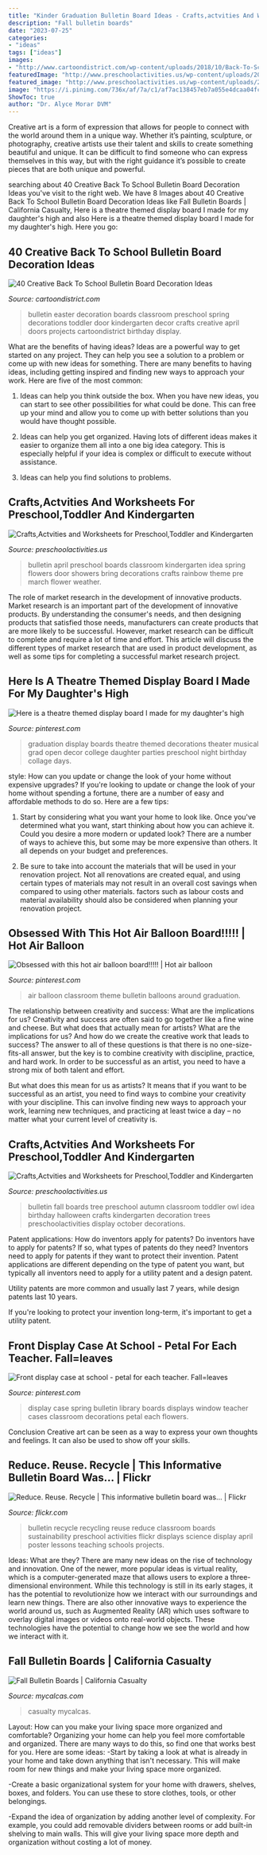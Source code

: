 ```yaml
---
title: "Kinder Graduation Bulletin Board Ideas - Crafts,actvities And Worksheets For Preschool,toddler And Kindergarten"
description: "Fall bulletin boards"
date: "2023-07-25"
categories:
- "ideas"
tags: ["ideas"]
images:
- "http://www.cartoondistrict.com/wp-content/uploads/2018/10/Back-To-School-Bulletin-Board-Decoration-Ideas14.jpg"
featuredImage: "http://www.preschoolactivities.us/wp-content/uploads/2015/08/fall-tree-bulletin-board-2.jpg"
featured_image: "http://www.preschoolactivities.us/wp-content/uploads/2015/08/fall-tree-bulletin-board-2.jpg"
image: "https://i.pinimg.com/736x/af/7a/c1/af7ac138457eb7a055e4dcaa04fc5dee--graduation-ideas-hot-air-balloons.jpg"
ShowToc: true
author: "Dr. Alyce Morar DVM"
---
```



Creative art is a form of expression that allows for people to connect with the world around them in a unique way. Whether it’s painting, sculpture, or photography, creative artists use their talent and skills to create something beautiful and unique. It can be difficult to find someone who can express themselves in this way, but with the right guidance it’s possible to create pieces that are both unique and powerful.

	

		
searching about 40 Creative Back To School Bulletin Board Decoration Ideas you've visit to the right web. We have 8 Images about 40 Creative Back To School Bulletin Board Decoration Ideas like Fall Bulletin Boards | California Casualty, Here is a theatre themed display board I made for my daughter&#039;s high and also Here is a theatre themed display board I made for my daughter&#039;s high. Here you go:
		
    
## 40 Creative Back To School Bulletin Board Decoration Ideas

<img loading=lazy src="http://www.cartoondistrict.com/wp-content/uploads/2018/10/Back-To-School-Bulletin-Board-Decoration-Ideas14.jpg" onerror="this.onerror=null;this.src='https://tse4.mm.bing.net/th?id=OIP.jG0-rBe3lkuZRU-q0a351gHaJ4&amp;pid=15.1';" alt="40 Creative Back To School Bulletin Board Decoration Ideas">

_Source: cartoondistrict.com_

>bulletin easter decoration boards classroom preschool spring decorations toddler door kindergarten decor crafts creative april doors projects cartoondistrict birthday display. 

	

What are the benefits of having ideas?
Ideas are a powerful way to get started on any project. They can help you see a solution to a problem or come up with new ideas for something. There are many benefits to having ideas, including getting inspired and finding new ways to approach your work. Here are five of the most common: 
1. Ideas can help you think outside the box. When you have new ideas, you can start to see other possibilities for what could be done. This can free up your mind and allow you to come up with better solutions than you would have thought possible. 

2. Ideas can help you get organized. Having lots of different ideas makes it easier to organize them all into a one big idea category. This is especially helpful if your idea is complex or difficult to execute without assistance. 

3. Ideas can help you find solutions to problems.

    
## Crafts,Actvities And Worksheets For Preschool,Toddler And Kindergarten

<img loading=lazy src="http://www.preschoolactivities.us/wp-content/uploads/2015/02/april-bulletin-board-idea.jpg" onerror="this.onerror=null;this.src='https://tse2.mm.bing.net/th?id=OIP.NJzUZUaSxSXpRg8e538XpgHaNK&amp;pid=15.1';" alt="Crafts,Actvities and Worksheets for Preschool,Toddler and Kindergarten">

_Source: preschoolactivities.us_

>bulletin april preschool boards classroom kindergarten idea spring flowers door showers bring decorations crafts rainbow theme pre march flower weather. 

	

The role of market research in the development of innovative products.
Market research is an important part of the development of innovative products. By understanding the consumer's needs, and then designing products that satisfied those needs, manufacturers can create products that are more likely to be successful. However, market research can be difficult to complete and require a lot of time and effort. This article will discuss the different types of market research that are used in product development, as well as some tips for completing a successful market research project.

    
## Here Is A Theatre Themed Display Board I Made For My Daughter&#039;s High

<img loading=lazy src="https://i.pinimg.com/originals/93/f0/d9/93f0d97b2f76b37a128e0df3d9bfbe85.jpg" onerror="this.onerror=null;this.src='https://tse3.mm.bing.net/th?id=OIP.eSmP9-CDkqzUSZgcmeaPvQHaJ4&amp;pid=15.1';" alt="Here is a theatre themed display board I made for my daughter&#039;s high">

_Source: pinterest.com_

>graduation display boards theatre themed decorations theater musical grad open decor college daughter parties preschool night birthday collage days. 

	

style: How can you update or change the look of your home without expensive upgrades?
If you're looking to update or change the look of your home without spending a fortune, there are a number of easy and affordable methods to do so. Here are a few tips: 
1. Start by considering what you want your home to look like. Once you've determined what you want, start thinking about how you can achieve it. Could you desire a more modern or updated look? There are a number of ways to achieve this, but some may be more expensive than others. It all depends on your budget and preferences. 

2. Be sure to take into account the materials that will be used in your renovation project. Not all renovations are created equal, and using certain types of materials may not result in an overall cost savings when compared to using other materials. factors such as labour costs and material availability should also be considered when planning your renovation project.

    
## Obsessed With This Hot Air Balloon Board!!!!! | Hot Air Balloon

<img loading=lazy src="https://i.pinimg.com/736x/af/7a/c1/af7ac138457eb7a055e4dcaa04fc5dee--graduation-ideas-hot-air-balloons.jpg" onerror="this.onerror=null;this.src='https://tse2.mm.bing.net/th?id=OIP.bFMoMJe4xwwnk4x9tt03UgHaHa&amp;pid=15.1';" alt="Obsessed with this hot air balloon board!!!!! | Hot air balloon">

_Source: pinterest.com_

>air balloon classroom theme bulletin balloons around graduation. 

	

The relationship between creativity and success: What are the implications for us?
Creativity and success are often said to go together like a fine wine and cheese. But what does that actually mean for artists? What are the implications for us? And how do we create the creative work that leads to success?
The answer to all of these questions is that there is no one-size-fits-all answer, but the key is to combine creativity with discipline, practice, and hard work. In order to be successful as an artist, you need to have a strong mix of both talent and effort.

But what does this mean for us as artists? It means that if you want to be successful as an artist, you need to find ways to combine your creativity with your discipline. This can involve finding new ways to approach your work, learning new techniques, and practicing at least twice a day – no matter what your current level of creativity is.

    
## Crafts,Actvities And Worksheets For Preschool,Toddler And Kindergarten

<img loading=lazy src="http://www.preschoolactivities.us/wp-content/uploads/2015/08/fall-tree-bulletin-board-2.jpg" onerror="this.onerror=null;this.src='https://tse4.mm.bing.net/th?id=OIP.yNgRX7mi6dUVWTTuN145SQHaEL&amp;pid=15.1';" alt="Crafts,Actvities and Worksheets for Preschool,Toddler and Kindergarten">

_Source: preschoolactivities.us_

>bulletin fall boards tree preschool autumn classroom toddler owl idea birthday halloween crafts kindergarten decoration trees preschoolactivities display october decorations. 

	

Patent applications: How do inventors apply for patents?
Do inventors have to apply for patents? If so, what types of patents do they need?
Inventors need to apply for patents if they want to protect their invention. Patent applications are different depending on the type of patent you want, but typically all inventors need to apply for a utility patent and a design patent. 

 Utility patents are more common and usually last 7 years, while design patents last 10 years. 

If you're looking to protect your invention long-term, it's important to get a utility patent.

    
## Front Display Case At School - Petal For Each Teacher. Fall=leaves

<img loading=lazy src="https://i.pinimg.com/originals/7b/d2/18/7bd2186ec0346fa9b519ff232f6f004b.jpg" onerror="this.onerror=null;this.src='https://tse2.mm.bing.net/th?id=OIP.0cjcUu__qnHle2kjElz7PgHaJ4&amp;pid=15.1';" alt="Front display case at school - petal for each teacher. Fall=leaves">

_Source: pinterest.com_

>display case spring bulletin library boards displays window teacher cases classroom decorations petal each flowers. 

	

Conclusion
Creative art can be seen as a way to express your own thoughts and feelings. It can also be used to show off your skills.

    
## Reduce. Reuse. Recycle | This Informative Bulletin Board Was… | Flickr

<img loading=lazy src="https://live.staticflickr.com/3119/2334042004_19c6042396_b.jpg" onerror="this.onerror=null;this.src='https://tse4.mm.bing.net/th?id=OIP.GN9cy6GQ7T0d7ui2r3FlFAHaJ4&amp;pid=15.1';" alt="Reduce. Reuse. Recycle | This informative bulletin board was… | Flickr">

_Source: flickr.com_

>bulletin recycle recycling reuse reduce classroom boards sustainability preschool activities flickr displays science display april poster lessons teaching schools projects. 

	

Ideas: What are they?
There are many new ideas on the rise of technology and innovation. One of the newer, more popular ideas is virtual reality, which is a computer-generated maze that allows users to explore a three-dimensional environment. While this technology is still in its early stages, it has the potential to revolutionize how we interact with our surroundings and learn new things. There are also other innovative ways to experience the world around us, such as Augmented Reality (AR) which uses software to overlay digital images or videos onto real-world objects. These technologies have the potential to change how we see the world and how we interact with it.

    
## Fall Bulletin Boards | California Casualty

<img loading=lazy src="https://mycalcas.com/wp-content/uploads/2020/09/Copy-of-Copy-of-Copy-of-Untitled-25.png" onerror="this.onerror=null;this.src='https://tse1.mm.bing.net/th?id=OIP.HINKoIgF1YEnfc3wn2qJ0QHaD4&amp;pid=15.1';" alt="Fall Bulletin Boards | California Casualty">

_Source: mycalcas.com_

>casualty mycalcas. 

	

Layout: How can you make your living space more organized and comfortable?
Organizing your home can help you feel more comfortable and organized. There are many ways to do this, so find one that works best for you. Here are some ideas:
-Start by taking a look at what is already in your home and take down anything that isn't necessary. This will make room for new things and make your living space more organized.

-Create a basic organizational system for your home with drawers, shelves, boxes, and folders. You can use these to store clothes, tools, or other belongings.

-Expand the idea of organization by adding another level of complexity. For example, you could add removable dividers between rooms or add built-in shelving to main walls. This will give your living space more depth and organization without costing a lot of money.

